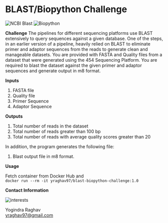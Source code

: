 # BLAST/Biopython Challenge 

![NCBI Blast](https://blast.ncbi.nlm.nih.gov/images/nucleutide-blast-cover.png)
![Biopython](https://biopython.org/assets/images/biopython_logo_xs.png)

**Challenge** 
The pipelines for different sequencing platforms use BLAST extensively to query sequences against a given database. 
One of the steps, in an earlier version of a pipeline, heavily relied on BLAST to eliminate primer and adaptor sequences from the reads to generate clean and manageable datasets. 
You are provided with FASTA and Quality files from a dataset that were generated using the 454 Sequencing Platform. 
You are required to blast the dataset against the given primer and adaptor sequences and generate output in m8 format. 

**Inputs** 
1. FASTA file
2. Quality file
3. Primer Sequence
4. Adaptor Sequence

**Outputs** 

1. Total number of reads in the dataset
2. Total number of reads greater than 100 bp
3. Total number of reads with average quality scores greater than 20

In addition, the program generates the following file:

1. Blast output file in m8 format.

**Usage** 

Fetch container from Docker Hub and  
`docker run --rm -it yraghav97/blast-biopython-challenge:1.0`

**Contact Information**

![interests](https://avatars1.githubusercontent.com/u/38919947?s=400&u=49ab1365a14fac78a91e425efd583f7a2bcb3e25&v=4)

Yogindra Raghav  
yraghav97@gmail.com
